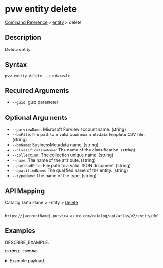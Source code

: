 # pvw entity delete
[Command Reference](../../../README.md#command-reference) > [entity](./main.md) > delete

## Description
Delete entity.

## Syntax
```
pvw entity delete --guid=<val>
```

## Required Arguments
- `--guid`: guid parameter

## Optional Arguments
- `--purviewName`: Microsoft Purview account name. (string)
- `--bmFile`: File path to a valid business metadata template CSV file. (string)
- `--bmName`: BusinessMetadata name. (string)
- `--classificationName`: The name of the classification. (string)
- `--collection`: The collection unique name. (string)
- `--name`: The name of the attribute. (string)
- `--payloadFile`: File path to a valid JSON document. (string)
- `--qualifiedName`: The qualified name of the entity. (string)
- `--typeName`: The name of the type. (string)

## API Mapping
Catalog Data Plane > Entity > [Delete]()
```
 https://{accountName}.purview.azure.com/catalog/api/atlas/v2/entity/delete
```

## Examples
DESCRIBE_EXAMPLE.
```powershell
EXAMPLE_COMMAND
```
<details><summary>Example payload.</summary>
<p>

```json
PASTE_JSON_HERE
```
</p>
</details>